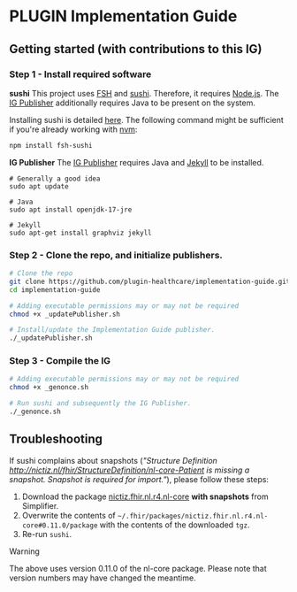 # PLUGIN Implementation Guide

## Getting started (with contributions to this IG)

### Step 1 - Install required software
**sushi**
This project uses [FSH](https://hl7.org/fhir/uv/shorthand/) and [sushi](https://fshschool.org/docs/sushi/). Therefore, it requires [Node.js](https://nodejs.org/en). The [IG Publisher](https://confluence.hl7.org/display/FHIR/IG+Publisher+Documentation) additionally requires Java to be present on the system.

Installing sushi is detailed [here](https://fshschool.org/docs/sushi/installation/). The following command might be sufficient if you're already working with [nvm](https://github.com/nvm-sh/nvm?tab=readme-ov-file#intro):

```bash
npm install fsh-sushi
```
**IG Publisher**
The [IG Publisher](https://confluence.hl7.org/display/FHIR/IG+Publisher+Documentation) requires Java and [Jekyll](https://jekyllrb.com/docs/installation/ubuntu/) to be installed.

```
# Generally a good idea
sudo apt update

# Java
sudo apt install openjdk-17-jre

# Jekyll
sudo apt-get install graphviz jekyll
```

### Step 2 - Clone the repo, and initialize publishers.

```bash
# Clone the repo
git clone https://github.com/plugin-healthcare/implementation-guide.git
cd implementation-guide

# Adding executable permissions may or may not be required
chmod +x _updatePublisher.sh

# Install/update the Implementation Guide publisher.
./_updatePublisher.sh
```

### Step 3 - Compile the IG

```bash
# Adding executable permissions may or may not be required
chmod +x _genonce.sh

# Run sushi and subsequently the IG Publisher.
./_genonce.sh
```

## Troubleshooting

If sushi complains about snapshots (_"Structure Definition http://nictiz.nl/fhir/StructureDefinition/nl-core-Patient is missing a snapshot. Snapshot is required for import."_), please follow these steps:

1. Download the package [nictiz.fhir.nl.r4.nl-core](https://simplifier.net/packages/nictiz.fhir.nl.r4.nl-core) **with snapshots** from Simplifier.
2. Overwrite the contents of `~/.fhir/packages/nictiz.fhir.nl.r4.nl-core#0.11.0/package` with the contents of the downloaded `tgz`.
3. Re-run `sushi`.


> [!warning]
> The above uses version 0.11.0 of the nl-core package. Please note that version numbers may have changed the meantime.
